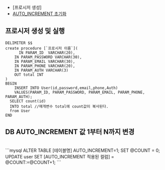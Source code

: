 - [프로시저 생성]
- [AUTO_INCREMENT 초기화](#DB-AUTO_INCREMENT-값-1부터-N까지-변경) 


## 프로시저 생성 및 실행
```mysql
DELIMITER $$
create procedure [`프로시저 이름`](
	  IN PARAM_ID  VARCHAR(20),
    IN PARAM_PASSWORD VARCHAR(30),
    IN PARAM_EMAIL VARCHAR(30),
    IN PARAM_PHONE VARCHAR(20),
    IN PARAM_AUTH VARCHAR(3)
    OUT total INT
)
BEGIN 
	INSERT INTO User(id,password,email,phone,Auth)
    VALUES(PARAM_ID, PARAM_PASSWORD, PARAM_EMAIL, PARAM_PHONE, PARAM_AUTH);
  SELECT count(id)
  INTO total //매개변수 total에 count값이 복사된다.
  from User
END
```

## DB AUTO_INCREMENT 값 1부터 N까지 변경 
<br>
```mysql
ALTER TABLE [테이블명] AUTO_INCREMENT=1;
SET @COUNT = 0;
UPDATE user SET [AUTO_INCREMENT 적용된 컬럼] = @COUNT:=@COUNT+1;
```
